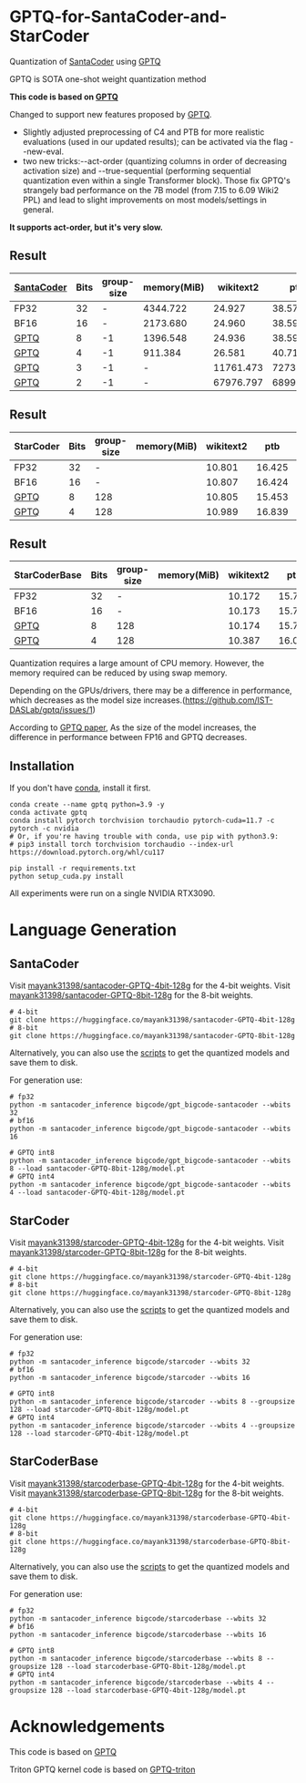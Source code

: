 # GPTQ-for-SantaCoder-and-StarCoder
Quantization of [SantaCoder](https://arxiv.org/abs/2301.03988) using [GPTQ](https://arxiv.org/abs/2210.17323)

GPTQ is SOTA one-shot weight quantization method

**This code is based on [GPTQ](https://github.com/IST-DASLab/gptq)**

Changed to support new features proposed by [GPTQ](https://github.com/IST-DASLab/gptq#new-features).

* Slightly adjusted preprocessing of C4 and PTB for more realistic evaluations (used in our updated results); can be activated via the flag --new-eval.
* two new tricks:--act-order (quantizing columns in order of decreasing activation size) and --true-sequential (performing sequential quantization even within a single Transformer block). Those fix GPTQ's strangely bad performance on the 7B model (from 7.15 to 6.09 Wiki2 PPL) and lead to slight improvements on most models/settings in general.

**It supports act-order, but it's very slow.**

## Result
| [SantaCoder](https://arxiv.org/abs/2301.03988)     | Bits | group-size | memory(MiB) | wikitext2 |    ptb     |     c4     |   stack    | checkpoint size(MB) |
| -------------------------------------------------- | ---- | ---------- | ----------- | --------- | ---------- | ---------- | ---------- | ------------------- |
| FP32                                               |  32  |     -      |  4344.722   |  24.927   |   38.574   |   27.779   |   2.619    |        4394         |
| BF16                                               |  16  |     -      |  2173.680   |  24.960   |   38.597   |   27.794   |   2.621    |        2195         |
| [GPTQ](https://arxiv.org/abs/2210.17323)           |  8   |     -1     |  1396.548   |  24.936   |   38.592   |   27.785   |   2.619    |        1411         |
| [GPTQ](https://arxiv.org/abs/2210.17323)           |  4   |     -1     |   911.384   |  26.581   |   40.717   |   29.232   |   2.658    |         913         |
| [GPTQ](https://arxiv.org/abs/2210.17323)           |  3   |     -1     |      -      | 11761.473 |  7273.338  |  9124.941  |  2485.844  |         789         |
| [GPTQ](https://arxiv.org/abs/2210.17323)           |  2   |     -1     |      -      | 67976.797 | 68994.484  | 73294.438  | 45370.488  |         649         |

## Result
| StarCoder                                          | Bits | group-size | memory(MiB) | wikitext2 |    ptb     |     c4     |   stack    | checkpoint size(MB) |
| -------------------------------------------------- | ---- | ---------- | ----------- | --------- | ---------- | ---------- | ---------- | ------------------- |
| FP32                                               |  32  |     -      |             |  10.801   |   16.425   |   13.402   |   1.738    |       59195         |
| BF16                                               |  16  |     -      |             |  10.807   |   16.424   |   13.408   |   1.739    |       29597         |
| [GPTQ](https://arxiv.org/abs/2210.17323)           |  8   |    128     |             |  10.805   |   15.453   |   13.408   |   1.739    |       16163         |
| [GPTQ](https://arxiv.org/abs/2210.17323)           |  4   |    128     |             |  10.989   |   16.839   |   13.676   |   1.757    |        8877         |

## Result
| StarCoderBase                                      | Bits | group-size | memory(MiB) | wikitext2 |    ptb     |     c4     |   stack    | checkpoint size(MB) |
| -------------------------------------------------- | ---- | ---------- | ----------- | --------- | ---------- | ---------- | ---------- | ------------------- |
| FP32                                               |  32  |     -      |             |  10.172   |   15.756   |   12.736   |   1.692    |       59195         |
| BF16                                               |  16  |     -      |             |  10.173   |   15.765   |   12.745   |   1.692    |       29597         |
| [GPTQ](https://arxiv.org/abs/2210.17323)           |  8   |    128     |             |  10.174   |   15.767   |   12.739   |   1.692    |       16163         |
| [GPTQ](https://arxiv.org/abs/2210.17323)           |  4   |    128     |             |  10.387   |   16.056   |   13.005   |   1.708    |        8877         |

Quantization requires a large amount of CPU memory. However, the memory required can be reduced by using swap memory.

Depending on the GPUs/drivers, there may be a difference in performance, which decreases as the model size increases.(https://github.com/IST-DASLab/gptq/issues/1)

According to [GPTQ paper](https://arxiv.org/abs/2210.17323), As the size of the model increases, the difference in performance between FP16 and GPTQ decreases.

## Installation
If you don't have [conda](https://docs.conda.io/en/latest/miniconda.html), install it first.
```shell
conda create --name gptq python=3.9 -y
conda activate gptq
conda install pytorch torchvision torchaudio pytorch-cuda=11.7 -c pytorch -c nvidia
# Or, if you're having trouble with conda, use pip with python3.9:
# pip3 install torch torchvision torchaudio --index-url https://download.pytorch.org/whl/cu117

pip install -r requirements.txt
python setup_cuda.py install
```

All experiments were run on a single NVIDIA RTX3090.

# Language Generation
## SantaCoder
Visit [mayank31398/santacoder-GPTQ-4bit-128g](https://huggingface.co/mayank31398/santacoder-GPTQ-4bit-128g) for the 4-bit weights.
Visit [mayank31398/santacoder-GPTQ-8bit-128g](https://huggingface.co/mayank31398/santacoder-GPTQ-8bit-128g) for the 8-bit weights.
```shell
# 4-bit
git clone https://huggingface.co/mayank31398/santacoder-GPTQ-4bit-128g
# 8-bit
git clone https://huggingface.co/mayank31398/santacoder-GPTQ-8bit-128g
```
Alternatively, you can also use the [scripts](scripts/) to get the quantized models and save them to disk.

For generation use:
```shell
# fp32
python -m santacoder_inference bigcode/gpt_bigcode-santacoder --wbits 32
# bf16
python -m santacoder_inference bigcode/gpt_bigcode-santacoder --wbits 16

# GPTQ int8
python -m santacoder_inference bigcode/gpt_bigcode-santacoder --wbits 8 --load santacoder-GPTQ-8bit-128g/model.pt
# GPTQ int4
python -m santacoder_inference bigcode/gpt_bigcode-santacoder --wbits 4 --load santacoder-GPTQ-4bit-128g/model.pt
```

## StarCoder
Visit [mayank31398/starcoder-GPTQ-4bit-128g](https://huggingface.co/mayank31398/starcoder-GPTQ-4bit-128g) for the 4-bit weights.
Visit [mayank31398/starcoder-GPTQ-8bit-128g](https://huggingface.co/mayank31398/starcoder-GPTQ-8bit-128g) for the 8-bit weights.
```shell
# 4-bit
git clone https://huggingface.co/mayank31398/starcoder-GPTQ-4bit-128g
# 8-bit
git clone https://huggingface.co/mayank31398/starcoder-GPTQ-8bit-128g
```
Alternatively, you can also use the [scripts](scripts/) to get the quantized models and save them to disk.

For generation use:
```shell
# fp32
python -m santacoder_inference bigcode/starcoder --wbits 32
# bf16
python -m santacoder_inference bigcode/starcoder --wbits 16

# GPTQ int8
python -m santacoder_inference bigcode/starcoder --wbits 8 --groupsize 128 --load starcoder-GPTQ-8bit-128g/model.pt
# GPTQ int4
python -m santacoder_inference bigcode/starcoder --wbits 4 --groupsize 128 --load starcoder-GPTQ-4bit-128g/model.pt
```

## StarCoderBase
Visit [mayank31398/starcoderbase-GPTQ-4bit-128g](https://huggingface.co/mayank31398/starcoderbase-GPTQ-4bit-128g) for the 4-bit weights.
Visit [mayank31398/starcoderbase-GPTQ-8bit-128g](https://huggingface.co/mayank31398/starcoderbase-GPTQ-8bit-128g) for the 8-bit weights.
```shell
# 4-bit
git clone https://huggingface.co/mayank31398/starcoderbase-GPTQ-4bit-128g
# 8-bit
git clone https://huggingface.co/mayank31398/starcoderbase-GPTQ-8bit-128g
```
Alternatively, you can also use the [scripts](scripts/) to get the quantized models and save them to disk.

For generation use:
```shell
# fp32
python -m santacoder_inference bigcode/starcoderbase --wbits 32
# bf16
python -m santacoder_inference bigcode/starcoderbase --wbits 16

# GPTQ int8
python -m santacoder_inference bigcode/starcoderbase --wbits 8 --groupsize 128 --load starcoderbase-GPTQ-8bit-128g/model.pt
# GPTQ int4
python -m santacoder_inference bigcode/starcoderbase --wbits 4 --groupsize 128 --load starcoderbase-GPTQ-4bit-128g/model.pt
```

# Acknowledgements
This code is based on [GPTQ](https://github.com/IST-DASLab/gptq)

Triton GPTQ kernel code is based on [GPTQ-triton](https://github.com/fpgaminer/GPTQ-triton)
